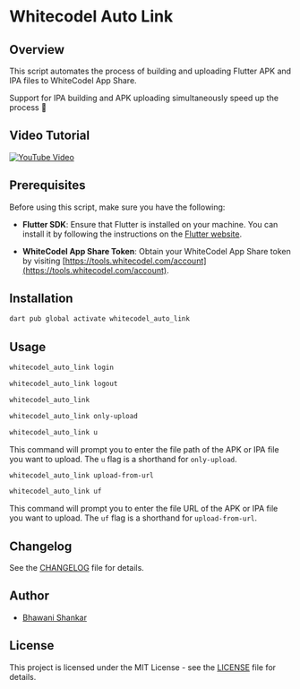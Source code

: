 # Whitecodel Auto Link

## Overview

This script automates the process of building and uploading Flutter APK and IPA files to WhiteCodel App Share.

Support for IPA building and APK uploading simultaneously speed up the process 🚀

## Video Tutorial

[![YouTube Video](https://img.youtube.com/vi/uueVxQoJqCQ/sddefault.jpg)](https://www.youtube.com/watch?v=ZCZ2ic0ePlQ)

## Prerequisites

Before using this script, make sure you have the following:

- **Flutter SDK**: Ensure that Flutter is installed on your machine. You can install it by following the instructions on the [Flutter website](https://flutter.dev/docs/get-started/install).

- **WhiteCodel App Share Token**: Obtain your WhiteCodel App Share token by visiting [https://tools.whitecodel.com/account](https://tools.whitecodel.com/account).

## Installation

```bash
dart pub global activate whitecodel_auto_link
```

## Usage

```bash
whitecodel_auto_link login
```

```bash
whitecodel_auto_link logout
```

```bash
whitecodel_auto_link
```

```bash
whitecodel_auto_link only-upload
```

```bash
whitecodel_auto_link u
```

This command will prompt you to enter the file path of the APK or IPA file you want to upload. The `u` flag is a shorthand for `only-upload`.

```bash
whitecodel_auto_link upload-from-url
```

```bash
whitecodel_auto_link uf
```

This command will prompt you to enter the file URL of the APK or IPA file you want to upload. The `uf` flag is a shorthand for `upload-from-url`.

## Changelog

See the [CHANGELOG](CHANGELOG.md) file for details.

## Author

- [Bhawani Shankar](https://www.linkedin.com/in/bhawani-shankar-mahawar-601777170/)

## License

This project is licensed under the MIT License - see the [LICENSE](https://github.com/whitecodel/whitecodel_auto_link/blob/main/LICENSE) file for details.
